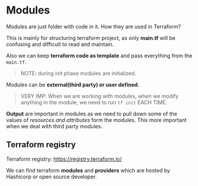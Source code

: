 # Modules

Modules are just folder with code in it. How they are used in Terraform?

This is mainly for structuring terraform project, as only **main.tf** will be confusing and difficult to read and maintain.

Also we can keep **terraform code as template** and pass everything from the `main.tf`.

> NOTE: during init phase modules are initialized.

Modules can be **external(third party) or user defined**.

> VERY IMP: When we are working with modules, when we modify anything in the module, we need to run `tf init` EACH TIME.

**Output** are important in modules as we need to pull down some of the values of *resources and attributes* form the modules. This more important when we deal with third party modules.

## Terraform registry

Terraform registry: https://registry.terraform.io/

We can find terraform **modules** and **providers** which are hosted by Hashicorp or open source developer.
